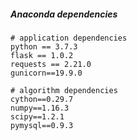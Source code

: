 
##### Anaconda dependencies 
```
# application dependencies
python == 3.7.3  
flask == 1.0.2  
requests == 2.21.0  
gunicorn==19.9.0

# algorithm dependencies
cython==0.29.7
numpy==1.16.3
scipy==1.2.1
pymysql==0.9.3
```

